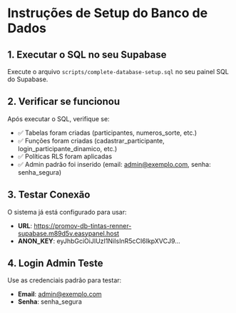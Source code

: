 # Instruções de Setup do Banco de Dados

## 1. Executar o SQL no seu Supabase

Execute o arquivo `scripts/complete-database-setup.sql` no seu painel SQL do Supabase.

## 2. Verificar se funcionou

Após executar o SQL, verifique se:
- ✅ Tabelas foram criadas (participantes, numeros_sorte, etc.)
- ✅ Funções foram criadas (cadastrar_participante, login_participante_dinamico, etc.)
- ✅ Políticas RLS foram aplicadas
- ✅ Admin padrão foi inserido (email: admin@exemplo.com, senha: senha_segura)

## 3. Testar Conexão

O sistema já está configurado para usar:
- **URL**: https://promov-db-tintas-renner-supabase.m89d5v.easypanel.host
- **ANON_KEY**: eyJhbGciOiJIUzI1NiIsInR5cCI6IkpXVCJ9...

## 4. Login Admin Teste

Use as credenciais padrão para testar:
- **Email**: admin@exemplo.com
- **Senha**: senha_segura